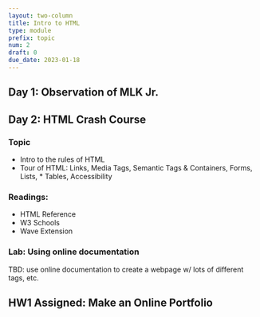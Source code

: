 ```yaml
---
layout: two-column
title: Intro to HTML
type: module
prefix: topic
num: 2
draft: 0
due_date: 2023-01-18
---
```



## Day 1: Observation of MLK Jr.

## Day 2: HTML Crash Course
### Topic
* Intro to the rules of HTML
* Tour of HTML: Links, Media Tags, Semantic Tags & Containers, Forms, Lists, * Tables, Accessibility

### Readings:
* HTML Reference
* W3 Schools
* Wave Extension

### Lab: Using online documentation
TBD: use online documentation to create a webpage w/ lots of different tags, etc.


## HW1 Assigned: Make an Online Portfolio